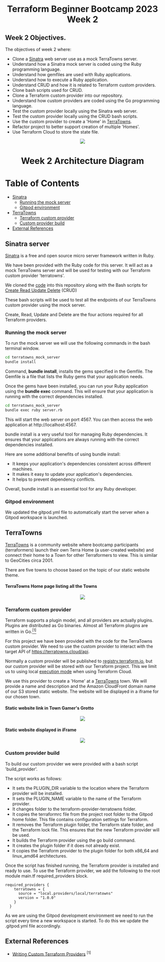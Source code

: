 # <p align=center>Terraform Beginner Bootcamp 2023 Week 2

## Week 2 Objectives.
The objectives of week 2 where:
- Clone a [Sinatra](https://en.wikipedia.org/wiki/Sinatra_%28software%29) web server use as a mock TerraTowns server.
- Understand how a Sinatra mock server is coded using the Ruby programming language.
- Understand how gemfiles are used with Ruby applications.
- Understand how to execute a Ruby application.
- Understand CRUD and how it is related to Terraform custom providers.
- Clone bash scripts used for CRUD.
- Clone a Terraform custom provider into our repository.
- Understand how custom providers are coded using the Go programming language.
- Test the custom provider locally using the Sinatra web server.
- Test the custom provider locally using the CRUD bash scripts.
- Use the custom provider to create a 'Home' in [TerraTowns](https://terratowns.cloud/).
- Refactor project to better support creation of multiple 'Homes'.
- Use Terraform Cloud to store the state file.




<p align="center">

  <img src="../assets/week2.PNG"/>

</p>

# <p align=center>Week 2 Architecture Diagram </p>

# Table of Contents

- [Sinatra](#sinatra)
  - [Running the mock server](#running-the-mock-server)
  - [Gitpod environment](#gitpod-environment)
- [TerraTowns](#terratowns)
  - [Terraform custom provider](#terraform-custom-provider)
  - [Custom provider build](#custom-provider-build)
- [External References](#external-references)


## Sinatra server
[Sinatra](https://sinatrarb.com/documentation.html) is a free and open source micro server framework written in Ruby.

We have been provided with the Ruby code for this server. It will act as a mock TerraTowns server and will be used for testing with our Terraform custom provider 'terratowns'.

We cloned the [code](https://github.com/ExamProCo/terratowns_mock_server) into this repository along with the Bash scripts for [Create Read Update Delete](https://en.wikipedia.org/wiki/Create,_read,_update_and_delete) (CRUD)

These bash scripts will be used to test all the endpoints of our TerraTowns custom provider using the mock server.

Create, Read, Update and Delete are the four actions required for all Terraform providers.

### Running the mock server
To run the mock server we will use the following commands in the bash terminal window.

```bash
cd terratowns_mock_server
bundle install
```

Command, **bundle install**, installs the gems specified in the Gemfile. The Gemfile is a file that lists the Ruby gems that your application needs.

Once the gems have been installed, you can run your Ruby application using the **bundle exec** command. This will ensure that your application is running with the correct dependencies installed.

```bash
cd terratowns_mock_server
bundle exec ruby server.rb
```
This will start the web server on port 4567. You can then access the web application at http://localhost:4567.

bundle install is a very useful tool for managing Ruby dependencies. It ensures that your applications are always running with the correct dependencies installed.

Here are some additional benefits of using bundle install:

- It keeps your application's dependencies consistent across different machines.
- It makes it easy to update your application's dependencies.
- It helps to prevent dependency conflicts.

Overall, bundle install is an essential tool for any Ruby developer.

### Gitpod environment
We updated the gitpod.yml file to automatically start the server when a Gitpod workspace is launched.

## TerraTowns
[TerraTowns](https://terratowns.cloud/) is a community website where bootcamp participants (terraformers) launch their own Terra Home (a user-created website) and connect their home to a Town for other Terraformers to view. This is similar to GeoCities circa 2001.

There are five towns to choose based on the topic of our static website theme.

#### TerraTowns Home page listing all the Towns
<p align="center">
  <img src="../assets/terratowns-homepage-jpg.jpg"/>
</p>


### Terraform custom provider

Terraform supports a plugin model, and all providers are actually plugins. Plugins are distributed as Go binaries. Almost all Terraform plugins are written in Go.[<sup>[1]</sup>](#external-references)

For this project we have been provided with the code for the TerraTowns custom provider. We need to use the custom provider to interact with the target API of https://terratowns.cloud/api.

Normally a custom provider will be published to [registry.terraform.io](https://registry.terraform.io/browse/providers), but our custom provider will be stored with our Terraform project. This we limit us to using local [execution mode](https://developer.hashicorp.com/terraform/cloud-docs/workspaces/settings#execution-mode) when using Terraform Cloud.

We use this provider to create a 'Home' at a [TerraTowns](https://terratowns.cloud/) town. We will provide a name and description 
and the Amazon CloudFront domain name of our S3 stored static website. The website will be displayed in a iframe for our chosen town.

#### Static website link in Town Gamer's Grotto
<p align="center">
  <img src="../assets/terratowns-gamers-jpg.png"/>
</p>

#### Static website displayed in iFrame
<p align="center">
  <img src="../assets/frontier-jpg.jpg"/>
</p>

### Custom provider build

To build our custom provider we were provided with a bash script 'build_provider'. 

The script works as follows:

- It sets the PLUGIN_DIR variable to the location where the Terraform provider will be installed.
- It sets the PLUGIN_NAME variable to the name of the Terraform provider.
- It changes folder to the terraform-provider-terratowns folder.
- It copies the terraformrc file from the project root folder to the Gitpod home folder. This file contains configuration settings for Terraform.
- It removes the Terraform plugin folder, the Terraform state folder, and the Terraform lock file. This ensures that the new Terraform provider will be used.
- It builds the Terraform provider using the go build command.
- It creates the plugin folder if it does not already exist.
- It copies the Terraform provider to the plugin folder for both x86_64 and linux_amd64 architectures.

Once the script has finished running, the Terraform provider is installed and ready to use. To use the Terraform provider, we add the following to the root module main.tf required_providers block.

```hcl
required_providers {
    terratowns = {
      source = "local.providers/local/terratowns"
      version = "1.0.0"
    }
  }
```

As we are using the Gitpod development environment we need to run the script every time a new workspace is started. To do this we update the .gitpod.yml file accordingly.

## External References
- [Writing Custom Terraform Providers](https://www.hashicorp.com/blog/writing-custom-terraform-providers) <sup>[1]</sup>